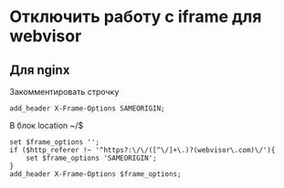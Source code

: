 # Отключить работу c iframe для webvisor 

## Для nginx

Закомментировать строчку
```
add_header X-Frame-Options SAMEORIGIN;
```

В блок location ~/$
```
set $frame_options '';
if ($http_referer !~ '^https?:\/\/([^\/]+\.)?(webvisor\.com)\/'){
    set $frame_options 'SAMEORIGIN';
}
add_header X-Frame-Options $frame_options;
```